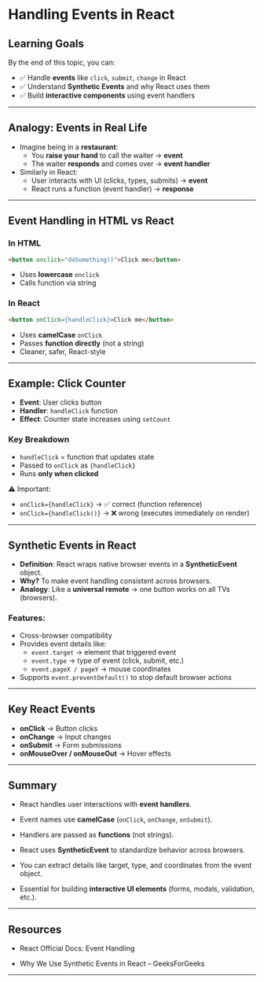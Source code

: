 # Handling Events in React

## Learning Goals

By the end of this topic, you can:

- ✅ Handle **events** like `click`, `submit`, `change` in React
- ✅ Understand **Synthetic Events** and why React uses them
- ✅ Build **interactive components** using event handlers

---

## Analogy: Events in Real Life

- Imagine being in a **restaurant**:
    - You **raise your hand** to call the waiter → **event**
    - The waiter **responds** and comes over → **event handler**
- Similarly in React:
    - User interacts with UI (clicks, types, submits) → **event**
    - React runs a function (event handler) → **response**

---

## Event Handling in HTML vs React

### In HTML

```html
<button onclick="doSomething()">Click me</button>
```

- Uses **lowercase** `onclick`
- Calls function via string

### In React

```html
<button onClick={handleClick}>Click me</button>
```

- Uses **camelCase** `onClick`
- Passes **function directly** (not a string)
- Cleaner, safer, React-style

---

## Example: Click Counter

- **Event**: User clicks button
- **Handler**: `handleClick` function
- **Effect**: Counter state increases using `setCount`

### Key Breakdown

- `handleClick` = function that updates state
- Passed to `onClick` as `{handleClick}`
- Runs **only when clicked**

⚠️ Important:

- `onClick={handleClick}` → ✅ correct (function reference)
- `onClick={handleClick()}` → ❌ wrong (executes immediately on render)

---

## Synthetic Events in React

- **Definition**: React wraps native browser events in a **SyntheticEvent** object.
- **Why?** To make event handling consistent across browsers.
- **Analogy**: Like a **universal remote** → one button works on all TVs (browsers).

### Features:

- Cross-browser compatibility
- Provides event details like:
    - `event.target` → element that triggered event
    - `event.type` → type of event (click, submit, etc.)
    - `event.pageX / pageY` → mouse coordinates
- Supports `event.preventDefault()` to stop default browser actions

---

## Key React Events

- **onClick** → Button clicks
- **onChange** → Input changes
- **onSubmit** → Form submissions
- **onMouseOver / onMouseOut** → Hover effects

---

## Summary

- React handles user interactions with **event handlers**.
- Event names use **camelCase** (`onClick`, `onChange`, `onSubmit`).
- Handlers are passed as **functions** (not strings).
- React uses **SyntheticEvent** to standardize behavior across browsers.
- You can extract details like target, type, and coordinates from the event object.
    
- Essential for building **interactive UI elements** (forms, modals, validation, etc.).
    

---

## Resources

- React Official Docs: Event Handling
    
- Why We Use Synthetic Events in React – GeeksForGeeks
    

---